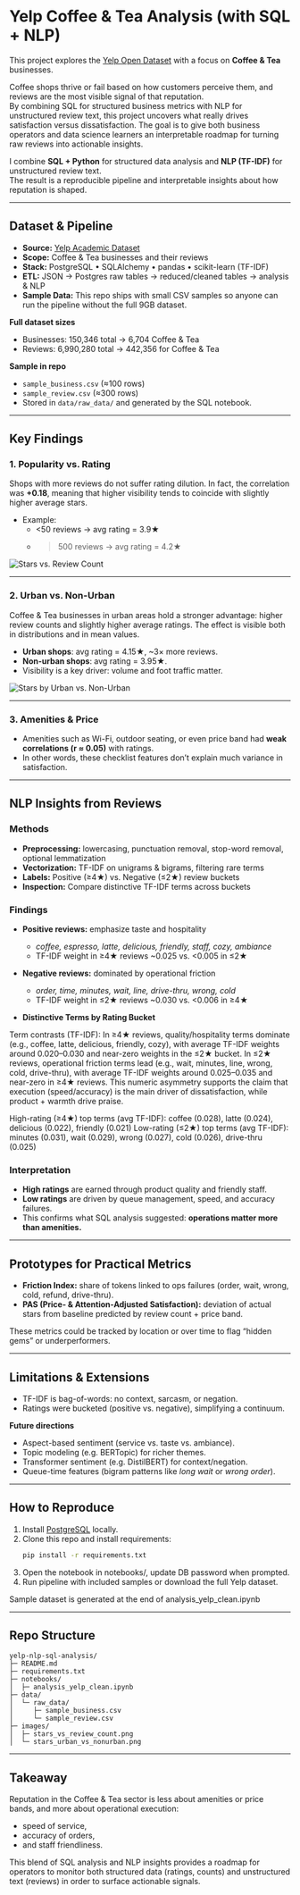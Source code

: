 # Yelp Coffee & Tea Analysis (with SQL + NLP)

This project explores the [Yelp Open Dataset](https://www.yelp.com/dataset) with a focus on **Coffee & Tea** businesses.  

Coffee shops thrive or fail based on how customers perceive them, and reviews are the most visible signal of that reputation.  
By combining SQL for structured business metrics with NLP for unstructured review text, this project uncovers what really drives satisfaction versus dissatisfaction. The goal is to give both business operators and data science learners an interpretable roadmap for turning raw reviews into actionable insights.  

I combine **SQL + Python** for structured data analysis and **NLP (TF-IDF)** for unstructured review text.  
The result is a reproducible pipeline and interpretable insights about how reputation is shaped.


---

## Dataset & Pipeline

- **Source:** [Yelp Academic Dataset](https://www.yelp.com/dataset)
- **Scope:** Coffee & Tea businesses and their reviews  
- **Stack:** PostgreSQL • SQLAlchemy • pandas • scikit-learn (TF-IDF)  
- **ETL:** JSON → Postgres raw tables → reduced/cleaned tables → analysis & NLP  
- **Sample Data:** This repo ships with small CSV samples so anyone can run the pipeline without the full 9GB dataset.

**Full dataset sizes**
- Businesses: 150,346 total → 6,704 Coffee & Tea  
- Reviews: 6,990,280 total → 442,356 for Coffee & Tea  

**Sample in repo**
- `sample_business.csv` (≈100 rows)  
- `sample_review.csv` (≈300 rows)  
- Stored in `data/raw_data/` and generated by the SQL notebook.  

---

## Key Findings

### 1. Popularity vs. Rating
Shops with more reviews do not suffer rating dilution. In fact, the correlation was **+0.18**, meaning that higher visibility tends to coincide with slightly higher average stars.
- Example:  
  - <50 reviews → avg rating = 3.9★  
  - >500 reviews → avg rating = 4.2★
 
![Stars vs. Review Count](images/stars_vs_review_count_v2.png)

---

### 2. Urban vs. Non-Urban
Coffee & Tea businesses in urban areas hold a stronger advantage: higher review counts and slightly higher average ratings. The effect is visible both in distributions and in mean values.
- **Urban shops**: avg rating = 4.15★, ~3× more reviews.  
- **Non-urban shops**: avg rating = 3.95★.  
- Visibility is a key driver: volume and foot traffic matter.  

![Stars by Urban vs. Non-Urban](images/stars_urban_vs_nonurban.png)

---

### 3. Amenities & Price
- Amenities such as Wi-Fi, outdoor seating, or even price band had **weak correlations (r ≈ 0.05)** with ratings.  
- In other words, these checklist features don’t explain much variance in satisfaction.  

---

## NLP Insights from Reviews

### Methods
- **Preprocessing:** lowercasing, punctuation removal, stop-word removal, optional lemmatization  
- **Vectorization:** TF-IDF on unigrams & bigrams, filtering rare terms  
- **Labels:** Positive (≥4★) vs. Negative (≤2★) review buckets  
- **Inspection:** Compare distinctive TF-IDF terms across buckets  

### Findings
- **Positive reviews:** emphasize taste and hospitality  
  - *coffee, espresso, latte, delicious, friendly, staff, cozy, ambiance*  
  - TF-IDF weight in ≥4★ reviews ~0.025 vs. <0.005 in ≤2★  

- **Negative reviews:** dominated by operational friction  
  - *order, time, minutes, wait, line, drive-thru, wrong, cold*  
  - TF-IDF weight in ≤2★ reviews ~0.030 vs. <0.006 in ≥4★  

- **Distinctive Terms by Rating Bucket**
  
Term contrasts (TF-IDF): In ≥4★ reviews, quality/hospitality terms dominate (e.g., coffee, latte, delicious, friendly, cozy), with average TF-IDF weights around 0.020–0.030 and near-zero weights in the ≤2★ bucket. In ≤2★ reviews, operational friction terms lead (e.g., wait, minutes, line, wrong, cold, drive-thru), with average TF-IDF weights around 0.025–0.035 and near-zero in ≥4★ reviews. This numeric asymmetry supports the claim that execution (speed/accuracy) is the main driver of dissatisfaction, while product + warmth drive praise.

High-rating (≥4★) top terms (avg TF-IDF): coffee (0.028), latte (0.024), delicious (0.022), friendly (0.021)
Low-rating (≤2★) top terms (avg TF-IDF): minutes (0.031), wait (0.029), wrong (0.027), cold (0.026), drive-thru (0.025)

### Interpretation
- **High ratings** are earned through product quality and friendly staff.  
- **Low ratings** are driven by queue management, speed, and accuracy failures.  
- This confirms what SQL analysis suggested: **operations matter more than amenities.**

---

## Prototypes for Practical Metrics

- **Friction Index:** share of tokens linked to ops failures (order, wait, wrong, cold, refund, drive-thru).  
- **PAS (Price- & Attention-Adjusted Satisfaction):** deviation of actual stars from baseline predicted by review count + price band.  

These metrics could be tracked by location or over time to flag “hidden gems” or underperformers.

---

## Limitations & Extensions

- TF-IDF is bag-of-words: no context, sarcasm, or negation.  
- Ratings were bucketed (positive vs. negative), simplifying a continuum.  

**Future directions**
- Aspect-based sentiment (service vs. taste vs. ambiance).  
- Topic modeling (e.g. BERTopic) for richer themes.  
- Transformer sentiment (e.g. DistilBERT) for context/negation.  
- Queue-time features (bigram patterns like *long wait* or *wrong order*).  

---

## How to Reproduce

1. Install [PostgreSQL](https://www.postgresql.org/download/) locally.  
2. Clone this repo and install requirements:  
    ```bash
   pip install -r requirements.txt
3. Open the notebook in notebooks/, update DB password when prompted.
4. Run pipeline with included samples or download the full Yelp dataset.

Sample dataset is generated at the end of analysis_yelp_clean.ipynb

---

## Repo Structure

```text
yelp-nlp-sql-analysis/
├─ README.md
├─ requirements.txt
├─ notebooks/
│  ├─ analysis_yelp_clean.ipynb
├─ data/
│  └─ raw_data/
│     ├─ sample_business.csv
│     └─ sample_review.csv
├─ images/
│  ├─ stars_vs_review_count.png
│  └─ stars_urban_vs_nonurban.png

```

---

## Takeaway

Reputation in the Coffee & Tea sector is less about amenities or price bands, and more about operational execution:
- speed of service,
- accuracy of orders,
- and staff friendliness.
  
This blend of SQL analysis and NLP insights provides a roadmap for operators to monitor both structured data (ratings, counts) and unstructured text (reviews) in order to surface actionable signals.



